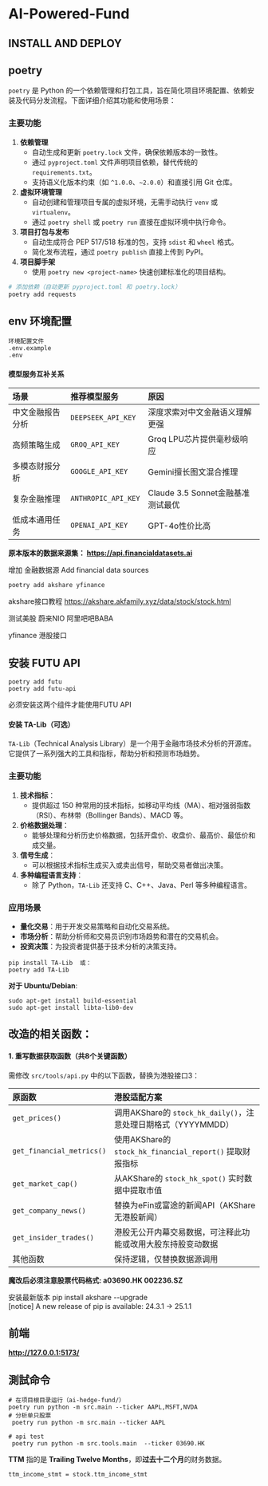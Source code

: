 # AI-Powered-Fund



## INSTALL AND DEPLOY



## poetry 

`poetry` 是 Python 的一个依赖管理和打包工具，旨在简化项目环境配置、依赖安装及代码分发流程。下面详细介绍其功能和使用场景：

### 主要功能

1. **依赖管理**
   - 自动生成和更新 `poetry.lock` 文件，确保依赖版本的一致性。
   - 通过 `pyproject.toml` 文件声明项目依赖，替代传统的 `requirements.txt`。
   - 支持语义化版本约束（如 `^1.0.0`、`~2.0.0`）和直接引用 Git 仓库。
2. **虚拟环境管理**
   - 自动创建和管理项目专属的虚拟环境，无需手动执行 `venv` 或 `virtualenv`。
   - 通过 `poetry shell` 或 `poetry run` 直接在虚拟环境中执行命令。
3. **项目打包与发布**
   - 自动生成符合 PEP 517/518 标准的包，支持 `sdist` 和 `wheel` 格式。
   - 简化发布流程，通过 `poetry publish` 直接上传到 PyPI。
4. **项目脚手架**
   - 使用 `poetry new <project-name>` 快速创建标准化的项目结构。

```bash
# 添加依赖（自动更新 pyproject.toml 和 poetry.lock）
poetry add requests
```



## env 环境配置

```
环境配置文件
.env.example
.env
```

#### **模型服务互补关系**

| **场景**         | **推荐模型服务**    | **原因**                          |
| :--------------- | :------------------ | :-------------------------------- |
| 中文金融报告分析 | `DEEPSEEK_API_KEY`  | 深度求索对中文金融语义理解更强    |
| 高频策略生成     | `GROQ_API_KEY`      | Groq LPU芯片提供毫秒级响应        |
| 多模态财报分析   | `GOOGLE_API_KEY`    | Gemini擅长图文混合推理            |
| 复杂金融推理     | `ANTHROPIC_API_KEY` | Claude 3.5 Sonnet金融基准测试最优 |
| 低成本通用任务   | `OPENAI_API_KEY`    | GPT-4o性价比高                    |

**原本版本的数据来源集： https://api.financialdatasets.ai**

增加 金融数据源 Add financial data sources

```bash
poetry add akshare yfinance
```

akshare接口教程  https://akshare.akfamily.xyz/data/stock/stock.html

测试美股 蔚来NIO  阿里吧吧BABA

yfinance 港股接口



## 安装 FUTU API

```
poetry add futu
poetry add futu-api 
```

必须安装这两个组件才能使用FUTU API

#### 安装 TA-Lib（可选）

`TA-Lib`（Technical Analysis Library）是一个用于金融市场技术分析的开源库。它提供了一系列强大的工具和指标，帮助分析和预测市场趋势。

### 主要功能

1. **技术指标**：
   - 提供超过 150 种常用的技术指标，如移动平均线（MA）、相对强弱指数（RSI）、布林带（Bollinger Bands）、MACD 等。
2. **价格数据处理**：
   - 能够处理和分析历史价格数据，包括开盘价、收盘价、最高价、最低价和成交量。
3. **信号生成**：
   - 可以根据技术指标生成买入或卖出信号，帮助交易者做出决策。
4. **多种编程语言支持**：
   - 除了 Python，`TA-Lib` 还支持 C、C++、Java、Perl 等多种编程语言。

### 应用场景

- **量化交易**：用于开发交易策略和自动化交易系统。
- **市场分析**：帮助分析师和交易员识别市场趋势和潜在的交易机会。
- **投资决策**：为投资者提供基于技术分析的决策支持。

```
pip install TA-Lib  或：
poetry add TA-Lib
```

**对于 Ubuntu/Debian**:

```
sudo apt-get install build-essential
sudo apt-get install libta-lib0-dev
```



## 改造的相关函数：

#### **1. 重写数据获取函数（共8个关键函数）**

需修改 `src/tools/api.py` 中的以下函数，替换为港股接口3：

| **原函数**                | **港股适配方案**                                             |
| :------------------------ | :----------------------------------------------------------- |
| `get_prices()`            | 调用AKShare的 `stock_hk_daily()`，注意处理日期格式（YYYYMMDD） |
| `get_financial_metrics()` | 使用AKShare的 `stock_hk_financial_report()` 提取财报指标     |
| `get_market_cap()`        | 从AKShare的 `stock_hk_spot()` 实时数据中提取市值             |
| `get_company_news()`      | 替换为eFin或富途的新闻API（AKShare无港股新闻）               |
| `get_insider_trades()`    | 港股无公开内幕交易数据，可注释此功能或改用大股东持股变动数据 |
| 其他函数                  | 保持逻辑，仅替换数据源调用                                   |

**魔改后必须注意股票代码格式:  a03690.HK  002236.SZ**

安装最新版本 pip install akshare --upgrade  
[notice] A new release of pip is available: 24.3.1 -> 25.1.1

## 前端

**http://127.0.0.1:5173/**



## 測試命令

```
# 在项目根目录运行（ai-hedge-fund/）
poetry run python -m src.main --ticker AAPL,MSFT,NVDA
# 分析单只股票
 poetry run python -m src.main --ticker AAPL
 
# api test
 poetry run python -m src.tools.main  --ticker 03690.HK
```

**TTM** 指的是 **Trailing Twelve Months**，即**过去十二个月**的财务数据。

```
ttm_income_stmt = stock.ttm_income_stmt
```



